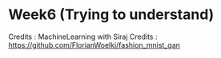 # Week6 (Trying to understand)
Credits : MachineLearning with Siraj
Credits :  https://github.com/FlorianWoelki/fashion_mnist_gan 
